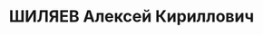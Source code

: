 ---
title: ШИЛЯЕВ Алексей Кириллович
description: 'Род. в 1894, Кировская обл., Вожгольский р-н. Проживал: Новосибирская
  обл., ст. Болотное. Пред. поселкового совета

  Арестован Болотнин.РО НКВД 28.02.1937. Обв. по ст. 17-58-8-11. Приговор: выездная
  сессия ВК ВС СССР, 27.10.1938 – 8 лет ИТЛ, 30.10.1938 прибыл в тюрьму №3 г.Томск,
  06.02.1939 переведен в Севураллаг НКВД ст.Верхокурье, умер в тюрьме №3 Томска 20.06.1942.

  Реабилитирован Облпрокуратура 16.08.1942 дело в уголовном порядке прекращено на
  основании ст. 204 п.б УПК РСФСР'
---